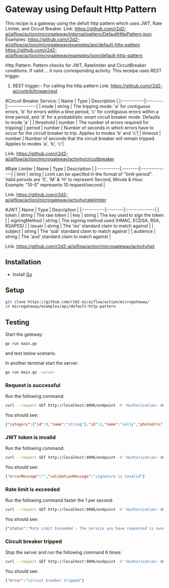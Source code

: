 # Gateway using Default Http Pattern
This recipe is a gateway using the defult http pattern which uses JWT, Rate Limiter, and Circuit Breaker.
Link: https://github.com/r2d2-ai/aiflow/action/microgateway/internal/pattern/DefaultHttpPattern.json
Examples:
https://github.com/r2d2-ai/aiflow/action/microgateway/examples/api/default-http-pattern
https://github.com/r2d2-ai/aiflow/action/microgateway/examples/json/default-http-pattern


Http Pattern:
Pattern checks for JWT, Ratelimiter and CircuitBreaker conditions.
If valid ... it runs corresponding activity.
This receipe uses REST trigger.
1. REST trigger:- For calling the http pattern
Link: https://github.com/r2d2-ai/contrib/trigger/rest


#Circuit Breaker Service:
| Name   |  Type   | Description   |
|:-----------|:--------|:--------------|
| mode | string | The tripping mode: 'a' for contiguous errors, 'b' for errors within a time period, 'c' for contiguous errors within a time period, and 'd' for a probabilistic smart circuit breaker mode. Defaults to mode 'a' |
| threshold | number | The number of errors required for tripping|
| period | number | Number of seconds in which errors have to occur for the circuit breaker to trip. Applies to modes 'b' and 'c'|
| timeout | number | Number of seconds that the circuit breaker will remain tripped. Applies to modes 'a', 'b', 'c'|

Link: https://github.com/r2d2-ai/aiflow/action/microgateway/activity/circuitbreaker


#Rate Limiter
| Name   |  Type   | Description   |
|:-----------|:--------|:--------------|
| limit | string | Limit can be specifed in the format of "limit-period". Valid periods are 'S', 'M' & 'H' to represent Second, Minute & Hour. Example: "10-S" represents 10 request/second |

Link: https://github.com/r2d2-ai/aiflow/action/microgateway/activity/ratelimiter



#JWT
| Name   |  Type   | Description   |
|:-----------|:--------|:--------------|
| token | string | The raw token |
| key | string | The key used to sign the token |
| signingMethod | string | The signing method used (HMAC, ECDSA, RSA, RSAPSS) |
| issuer | string | The 'iss' standard claim to match against |
| subject | string | The 'sub' standard claim to match against |
| audience | string | The 'aud' standard claim to match against |

Link: https://github.com/r2d2-ai/aiflow/action/microgateway/activity/jwt



## Installation
* Install [Go](https://golang.org/)

## Setup
```bash
git clone https://github.com/r2d2-ai/aiflow/action/microgateway/
cd microgateway/examples/api/default-http-pattern
```

## Testing
Start the gateway:
```bash
go run main.go
```
and test below scenario.

In another terminal start the server:
```bash
go run main.go -server
```

### Request is successful
Run the following command:
```bash
curl --request GET http://localhost:9096/endpoint -H "Authorization: Bearer eyJ0eXAiOiJKV1QiLCJhbGciOiJIUzI1NiJ9.eyJpc3MiOiJNYXNobGluZyIsImlhdCI6MTU0NDEzMTYxOCwiZXhwIjoxNTc1NjY3NjE4LCJhdWQiOiJ3d3cubWFzaGxpbmcuaW8iLCJzdWIiOiJ0ZW1wdXNlckBtYWlsLmNvbSJ9.wgunWSIJqieRKsmObATT2VEHMMzkKte6amuUlhc1oKs"
```

You should see:
```json
{"category":{"id":0,"name":"string"},"id":1,"name":"sally","photoUrls":["string"],"status":"available","tags":[{"id":0,"name":"string"}]}
```

### JWT token is invalid
Run the following command:
```bash
curl --request GET http://localhost:9096/endpoint -H "Authorization: Bearer eyJ0eXAiOiJKV1QiLCJhbGciOiJIUzI1NiJ9.eyJpc3MiOiJNYXNobGluZyIsImlhdCI6MTU0NDEzMTYxOCwiZXhwIjoxNTc1NjY3NjE4LCJhdWQiOiJ3d3cubWFzaGxpbmcuaW8iLCJzdWIiOiJ0ZW1wdXNlckBtYWlsLmNvbSJ9.wgunWSIJqieRKsmObATT2VEHMMzkKte6amuUlhc1oK"
```

You should see:
```json
{"errorMessage":"","validationMessage":"signature is invalid"}
```

### Rate limit is exceeded
Run the following command faster the 1 per second:
```bash
curl --request GET http://localhost:9096/endpoint -H "Authorization: Bearer eyJ0eXAiOiJKV1QiLCJhbGciOiJIUzI1NiJ9.eyJpc3MiOiJNYXNobGluZyIsImlhdCI6MTU0NDEzMTYxOCwiZXhwIjoxNTc1NjY3NjE4LCJhdWQiOiJ3d3cubWFzaGxpbmcuaW8iLCJzdWIiOiJ0ZW1wdXNlckBtYWlsLmNvbSJ9.wgunWSIJqieRKsmObATT2VEHMMzkKte6amuUlhc1oKs"
```

You should see:
```json
{"status":"Rate Limit Exceeded - The service you have requested is over the allowed limit."}
```

### Circuit breaker tripped
Stop the server and run the following command 6 times:
```bash
curl --request GET http://localhost:9096/endpoint -H "Authorization: Bearer eyJ0eXAiOiJKV1QiLCJhbGciOiJIUzI1NiJ9.eyJpc3MiOiJNYXNobGluZyIsImlhdCI6MTU0NDEzMTYxOCwiZXhwIjoxNTc1NjY3NjE4LCJhdWQiOiJ3d3cubWFzaGxpbmcuaW8iLCJzdWIiOiJ0ZW1wdXNlckBtYWlsLmNvbSJ9.wgunWSIJqieRKsmObATT2VEHMMzkKte6amuUlhc1oKs"
```

You should see:
```json
{"error":"circuit breaker tripped"}
```
